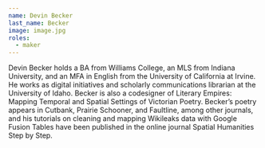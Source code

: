 ```yaml
---
name: Devin Becker
last_name: Becker
image: image.jpg
roles:
  - maker
---
```

Devin Becker holds a BA from Williams College, an MLS from Indiana University, and an MFA in English from the University of California at Irvine. He works as digital initiatives and scholarly communications librarian at the University of Idaho. Becker is also a codesigner of Literary Empires: Mapping Temporal and Spatial Settings of Victorian Poetry. Becker’s poetry appears in Cutbank, Prairie Schooner, and Faultline, among other journals, and his tutorials on cleaning and mapping Wikileaks data with Google Fusion Tables have been published in the online journal Spatial Humanities Step by Step.
